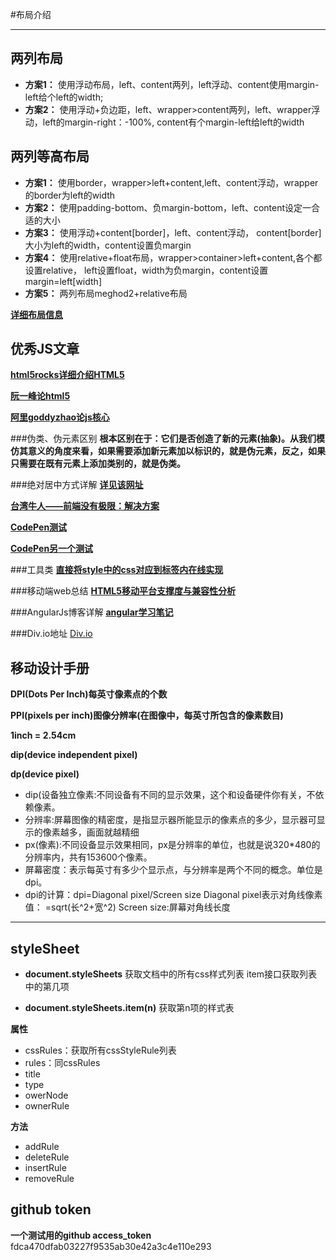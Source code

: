 #布局介绍
________________
## 两列布局
* **方案1：**
  使用浮动布局，left、content两列，left浮动、content使用margin-left给个left的width;
* **方案2：**
  使用浮动+负边距，left、wrapper>content两列，left、wrapper浮动，left的margin-right：-100%,
content有个margin-left给left的width

## 两列等高布局
 * **方案1：**
  使用border，wrapper>left+content,left、content浮动，wrapper的border为left的width
 * **方案2：**
  使用padding-bottom、负margin-bottom，left、content设定一合适的大小
 * **方案3：**
  使用浮动+content[border]，left、content浮动，
content[border]大小为left的width，content设置负margin
 * **方案4：**
  使用relative+float布局，wrapper>container>left+content,各个都设置relative，
left设置float，width为负margin，content设置margin=left[width]
 * **方案5：**
  两列布局meghod2+relative布局 

[**详细布局信息**](http://www.cnblogs.com/jununx/p/3336553.html)
## 优秀JS文章
[**html5rocks详细介绍HTML5**](http://slides.html5rocks.com/#landing-slide) 

[**阮一峰论html5**](http://javascript.ruanyifeng.com/#introduction)

[**阿里goddyzhao论js核心**](http://goddyzhao.tumblr.com/JavaScript-Internal)

###伪类、伪元素区别
 **根本区别在于：它们是否创造了新的元素(抽象)。从我们模仿其意义的角度来看，如果需要添加新元素加以标识的，就是伪元素，反之，如果只需要在既有元素上添加类别的，就是伪类。**
 
###绝对居中方式详解
[**详见该网址**](http://blog.csdn.net/freshlover/article/details/11579669)

[**台湾牛人——前端没有极限：解决方案**](http://wcc723.github.io/css/2015/01/16/css-magic/)

[**CodePen测试**](http://codepen.io/KatieK2/pen/AbxGr)

[**CodePen另一个测试**](http://codepen.io/thirdtiu/pen/fjnxd)

###工具类
[**直接将style中的css对应到标签内在线实现**](http://templates.mailchimp.com/resources/inline-css/)

###移动端web总结
[**HTML5移动平台支撑度与兼容性分析**](http://zhangdaiping.iteye.com/blog/1645363)

###AngularJs博客详解
[**angular学习笔记**](http://www.cnblogs.com/lcllao/tag/%E7%AC%94%E8%AE%B0/)

###Div.io地址
[Div.io](http://div.io/user/1811)

## 移动设计手册
**DPI(Dots Per Inch)每英寸像素点的个数**

**PPI(pixels per inch)图像分辨率(在图像中，每英寸所包含的像素数目)**

**1inch = 2.54cm**

**dip(device independent pixel)**

**dp(device pixel)**

+ dip(设备独立像素:不同设备有不同的显示效果，这个和设备硬件你有关，不依赖像素。
+ 分辨率:屏幕图像的精密度，是指显示器所能显示的像素点的多少，显示器可显示的像素越多，画面就越精细
+ px(像素):不同设备显示效果相同，px是分辨率的单位，也就是说320*480的分辨率内，共有153600个像素。
+ 屏幕密度：表示每英寸有多少个显示点，与分辨率是两个不同的概念。单位是dpi。
+ dpi的计算：dpi=Diagonal pixel/Screen size
	Diagonal pixel表示对角线像素值：
	=sqrt(长^2+宽^2)
	Screen size:屏幕对角线长度

-------------------------------------------------------

## styleSheet

+ **document.styleSheets**
	获取文档中的所有css样式列表
item接口获取列表中的第几项

+ **document.styleSheets.item(n)**
	获取第n项的样式表

**属性**
+ cssRules：获取所有cssStyleRule列表
+ rules：同cssRules
+ title
+ type
+ owerNode
+ ownerRule

**方法**
+ addRule
+ deleteRule
+ insertRule
+ removeRule

## github token 
**一个测试用的github access_token**
fdca470dfab03227f9535ab30e42a3c4e110e293
